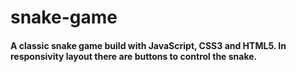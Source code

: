 # snake-game

#### A classic snake game build with JavaScript, CSS3 and HTML5. In responsivity layout there are buttons to control the snake.
 
